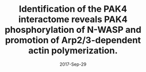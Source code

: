 ---
link: https://dx.doi.org/10.18632/oncotarget.20352
journal: Oncotarget
title: Identification of the PAK4 interactome reveals PAK4 phosphorylation of N-WASP and promotion of Arp2/3-dependent actin polymerization.
date: 2017-Sep-29
authors: Zhao, M, Spiess, M, Johansson, HJ, Olofsson, H, Hu, J, Lehtiö, J, Strömblad, S
---
